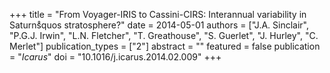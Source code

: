 +++
title = "From Voyager-IRIS to Cassini-CIRS: Interannual variability in Saturns̊quos stratosphere?"
date = 2014-05-01
authors = ["J.A. Sinclair", "P.G.J. Irwin", "L.N. Fletcher", "T. Greathouse", "S. Guerlet", "J. Hurley", "C. Merlet"]
publication_types = ["2"]
abstract = ""
featured = false
publication = "*Icarus*"
doi = "10.1016/j.icarus.2014.02.009"
+++

